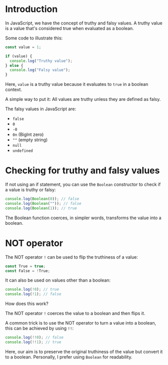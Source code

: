 # Introduction

In JavaScript, we have the concept of truthy and falsy values. A truthy value is a value that's considered true when evaluated as a boolean.

Some code to illustrate this:

```js
const value = 1;

if (value) {
  console.log("Truthy value");
} else {
  console.log("Falsy value");
}
```

Here, `value` is a truthy value because it evaluates to `true` in a boolean context.

A simple way to put it: All values are truthy unless they are defined as falsy.

The falsy values in JavaScript are:

- `false`
- `0`
- `-0`
- `0n` (BigInt zero)
- `""` (empty string)
- `null`
- `undefined`

# Checking for truthy and falsy values

If not using an if statement, you can use the `Boolean` constructor to check if a value is truthy or falsy:

```js
console.log(Boolean(0)); // false
console.log(Boolean("")); // false
console.log(Boolean(1)); // true
```

The Boolean function coerces, in simpler words, transforms the value into a boolean.

# NOT operator

The NOT operator `!` can be used to flip the truthiness of a value:

```js
const True = true;
const False = !True;
```

It can also be used on values other than a boolean:

```js
console.log(!0); // true
console.log(!1); // false
```

How does this work?

The NOT operator `!` coerces the value to a boolean and then flips it.

A common trick is to use the NOT operator to turn a value into a boolean, this can be achieved by using `!!`:

```js
console.log(!!0); // false
console.log(!!1); // true
```

Here, our aim is to preserve the original truthiness of the value but convert it to a boolean. Personally, I prefer using `Boolean` for readability.
